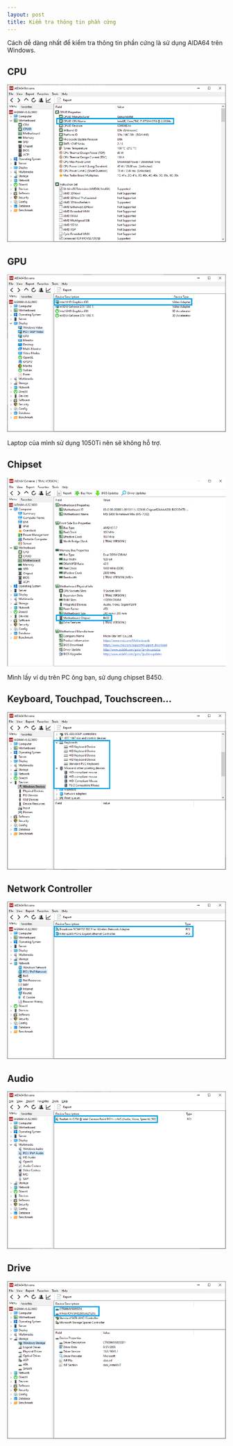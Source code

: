 ```yaml
---
layout: post
title: Kiểm tra thông tin phần cứng
---
```


Cách dễ dàng nhất để kiểm tra thông tin phần cứng là sử dụng AIDA64 trên Windows.

## CPU

![Know%20Your%20Hardware%20f6021885c42542468c0e4a617750e417/cpu.png](/images/cpu.png)

## GPU

![Know%20Your%20Hardware%20f6021885c42542468c0e4a617750e417/gpu.png](/images/gpu.png)

Laptop của mình sử dụng 1050Ti nên sẽ không hỗ trợ.

## Chipset

![Know%20Your%20Hardware%20f6021885c42542468c0e4a617750e417/chipset.png](/images/chipset.png)

Mình lấy ví dụ trên PC ông bạn, sử dụng chipset B450.

## Keyboard, Touchpad, Touchscreen...

![Know%20Your%20Hardware%20f6021885c42542468c0e4a617750e417/keyboard_touchpad.png](/images/keyboard-touchpad.png)

## Network Controller

![Know%20Your%20Hardware%20f6021885c42542468c0e4a617750e417/network.png](/images/network.png)

## Audio

![Know%20Your%20Hardware%20f6021885c42542468c0e4a617750e417/Untitled.png](/images/audio.png)

## Drive

![Know%20Your%20Hardware%20f6021885c42542468c0e4a617750e417/drive.png](/images/drive.png)
